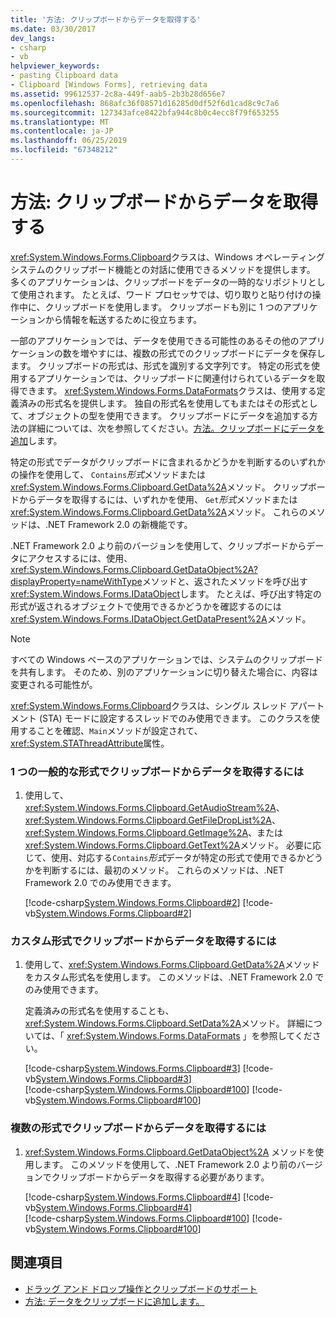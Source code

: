 ```yaml
---
title: '方法: クリップボードからデータを取得する'
ms.date: 03/30/2017
dev_langs:
- csharp
- vb
helpviewer_keywords:
- pasting Clipboard data
- Clipboard [Windows Forms], retrieving data
ms.assetid: 99612537-2c8a-449f-aab5-2b3b28d656e7
ms.openlocfilehash: 868afc36f08571d16285d0df52f6d1cad8c9c7a6
ms.sourcegitcommit: 127343afce8422bfa944c8b0c4ecc8f79f653255
ms.translationtype: MT
ms.contentlocale: ja-JP
ms.lasthandoff: 06/25/2019
ms.locfileid: "67348212"
---
```

# <a name="how-to-retrieve-data-from-the-clipboard"></a>方法: クリップボードからデータを取得する
<xref:System.Windows.Forms.Clipboard>クラスは、Windows オペレーティング システムのクリップボード機能との対話に使用できるメソッドを提供します。 多くのアプリケーションは、クリップボードをデータの一時的なリポジトリとして使用されます。 たとえば、ワード プロセッサでは、切り取りと貼り付けの操作中に、クリップボードを使用します。 クリップボードも別に 1 つのアプリケーションから情報を転送するために役立ちます。  
  
 一部のアプリケーションでは、データを使用できる可能性のあるその他のアプリケーションの数を増やすには、複数の形式でのクリップボードにデータを保存します。 クリップボードの形式は、形式を識別する文字列です。 特定の形式を使用するアプリケーションでは、クリップボードに関連付けられているデータを取得できます。 <xref:System.Windows.Forms.DataFormats>クラスは、使用する定義済みの形式名を提供します。 独自の形式名を使用してもまたはその形式として、オブジェクトの型を使用できます。 クリップボードにデータを追加する方法の詳細については、次を参照してください。[方法。クリップボードにデータを追加](how-to-add-data-to-the-clipboard.md)します。  
  
 特定の形式でデータがクリップボードに含まれるかどうかを判断するのいずれかの操作を使用して、 `Contains`*形式*メソッドまたは<xref:System.Windows.Forms.Clipboard.GetData%2A>メソッド。 クリップボードからデータを取得するには、いずれかを使用、 `Get`*形式*メソッドまたは<xref:System.Windows.Forms.Clipboard.GetData%2A>メソッド。 これらのメソッドは、.NET Framework 2.0 の新機能です。  
  
 .NET Framework 2.0 より前のバージョンを使用して、クリップボードからデータにアクセスするには、使用、<xref:System.Windows.Forms.Clipboard.GetDataObject%2A?displayProperty=nameWithType>メソッドと、返されたメソッドを呼び出す<xref:System.Windows.Forms.IDataObject>します。 たとえば、呼び出す特定の形式が返されるオブジェクトで使用できるかどうかを確認するのには<xref:System.Windows.Forms.IDataObject.GetDataPresent%2A>メソッド。  
  
> [!NOTE]
>  すべての Windows ベースのアプリケーションでは、システムのクリップボードを共有します。 そのため、別のアプリケーションに切り替えた場合に、内容は変更される可能性が。  
>   
>  <xref:System.Windows.Forms.Clipboard>クラスは、シングル スレッド アパートメント (STA) モードに設定するスレッドでのみ使用できます。 このクラスを使用することを確認、`Main`メソッドが設定されて、<xref:System.STAThreadAttribute>属性。  
  
### <a name="to-retrieve-data-from-the-clipboard-in-a-single-common-format"></a>1 つの一般的な形式でクリップボードからデータを取得するには  
  
1. 使用して、 <xref:System.Windows.Forms.Clipboard.GetAudioStream%2A>、 <xref:System.Windows.Forms.Clipboard.GetFileDropList%2A>、 <xref:System.Windows.Forms.Clipboard.GetImage%2A>、または<xref:System.Windows.Forms.Clipboard.GetText%2A>メソッド。 必要に応じて、使用、対応する`Contains`*形式*データが特定の形式で使用できるかどうかを判断するには、最初のメソッド。 これらのメソッドは、.NET Framework 2.0 でのみ使用できます。  
  
     [!code-csharp[System.Windows.Forms.Clipboard#2](~/samples/snippets/csharp/VS_Snippets_Winforms/System.Windows.Forms.Clipboard/CS/form1.cs#2)]
     [!code-vb[System.Windows.Forms.Clipboard#2](~/samples/snippets/visualbasic/VS_Snippets_Winforms/System.Windows.Forms.Clipboard/vb/form1.vb#2)]  
  
### <a name="to-retrieve-data-from-the-clipboard-in-a-custom-format"></a>カスタム形式でクリップボードからデータを取得するには  
  
1. 使用して、<xref:System.Windows.Forms.Clipboard.GetData%2A>メソッドをカスタム形式名を使用します。 このメソッドは、.NET Framework 2.0 でのみ使用できます。  
  
     定義済みの形式名を使用することも、<xref:System.Windows.Forms.Clipboard.SetData%2A>メソッド。 詳細については、「 <xref:System.Windows.Forms.DataFormats> 」を参照してください。  
  
     [!code-csharp[System.Windows.Forms.Clipboard#3](~/samples/snippets/csharp/VS_Snippets_Winforms/System.Windows.Forms.Clipboard/CS/form1.cs#3)]
     [!code-vb[System.Windows.Forms.Clipboard#3](~/samples/snippets/visualbasic/VS_Snippets_Winforms/System.Windows.Forms.Clipboard/vb/form1.vb#3)]  
    [!code-csharp[System.Windows.Forms.Clipboard#100](~/samples/snippets/csharp/VS_Snippets_Winforms/System.Windows.Forms.Clipboard/CS/form1.cs#100)]
    [!code-vb[System.Windows.Forms.Clipboard#100](~/samples/snippets/visualbasic/VS_Snippets_Winforms/System.Windows.Forms.Clipboard/vb/form1.vb#100)]  
  
### <a name="to-retrieve-data-from-the-clipboard-in-multiple-formats"></a>複数の形式でクリップボードからデータを取得するには  
  
1. <xref:System.Windows.Forms.Clipboard.GetDataObject%2A> メソッドを使用します。 このメソッドを使用して、.NET Framework 2.0 より前のバージョンでクリップボードからデータを取得する必要があります。  
  
     [!code-csharp[System.Windows.Forms.Clipboard#4](~/samples/snippets/csharp/VS_Snippets_Winforms/System.Windows.Forms.Clipboard/CS/form1.cs#4)]
     [!code-vb[System.Windows.Forms.Clipboard#4](~/samples/snippets/visualbasic/VS_Snippets_Winforms/System.Windows.Forms.Clipboard/vb/form1.vb#4)]  
    [!code-csharp[System.Windows.Forms.Clipboard#100](~/samples/snippets/csharp/VS_Snippets_Winforms/System.Windows.Forms.Clipboard/CS/form1.cs#100)]
    [!code-vb[System.Windows.Forms.Clipboard#100](~/samples/snippets/visualbasic/VS_Snippets_Winforms/System.Windows.Forms.Clipboard/vb/form1.vb#100)]  
  
## <a name="see-also"></a>関連項目

- [ドラッグ アンド ドロップ操作とクリップボードのサポート](drag-and-drop-operations-and-clipboard-support.md)
- [方法: データをクリップボードに追加します。](how-to-add-data-to-the-clipboard.md)
